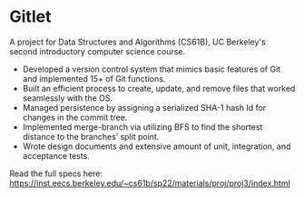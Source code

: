 # Gitlet 

A project for Data Structures and Algorithms (CS61B), UC Berkeley's second introductory computer science course.

- Developed a version control system that mimics basic features of Git and implemented 15+ of Git functions.
- Built an efficient process to create, update, and remove files that worked seamlessly with the OS.
- Managed persistence by assigning a serialized SHA-1 hash Id for changes in the commit tree.
- Implemented merge-branch via utilizing BFS to find the shortest distance to the branches’ split point.
- Wrote design documents and extensive amount of unit, integration, and acceptance tests.

Read the full specs here: https://inst.eecs.berkeley.edu/~cs61b/sp22/materials/proj/proj3/index.html
